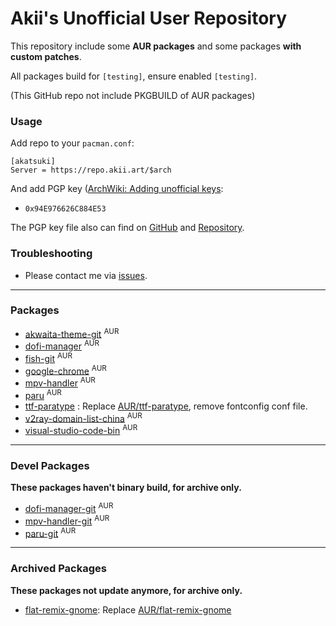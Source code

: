 # Akii's Unofficial User Repository

This repository include some **AUR packages** and some packages **with custom patches**.

All packages build for `[testing]`, ensure enabled `[testing]`.

(This GitHub repo not include PKGBUILD of AUR packages)

### Usage

Add repo to your `pacman.conf`:

```
[akatsuki]
Server = https://repo.akii.art/$arch
```

And add PGP key ([ArchWiki: Adding unofficial keys][archwiki]:

- `0x94E976626C884E53`

The PGP key file also can find on [GitHub][key-github] and [Repository][key-repo].

### Troubleshooting

- Please contact me via [issues][issues].

[archwiki]: https://wiki.archlinux.org/index.php/Pacman/Package_signing#Adding_unofficial_keys
[key-github]: https://github.com/akiirui/repo/blob/main/akatsuki.pub
[key-repo]: https://repo.akii.ml/akatsuki.pub
[issues]: https://github.com/akiirui/repo/issues/new

---

### Packages

- [akwaita-theme-git][akwaita-theme-git] <sup>AUR</sup>
- [dofi-manager][dofi-manager] <sup>AUR</sup>
- [fish-git][fish-git] <sup>AUR</sup>
- [google-chrome][google-chrome] <sup>AUR</sup>
- [mpv-handler][mpv-handler] <sup>AUR</sup>
- [paru][paru] <sup>AUR</sup>
- [ttf-paratype][ttf-paratype] : Replace [AUR/ttf-paratype](https://aur.archlinux.org/packages/ttf-paratype/), remove fontconfig conf file.
- [v2ray-domain-list-china][v2ray-domain-list-china] <sup>AUR</sup>
- [visual-studio-code-bin][visual-studio-code-bin] <sup>AUR</sup>

[akwaita-theme-git]: https://aur.archlinux.org/packages/akwaita-theme-git/
[dofi-manager]: https://aur.archlinux.org/packages/dofi-manager/
[fish-git]: https://aur.archlinux.org/packages/fish-git/
[google-chrome]: https://aur.archlinux.org/packages/google-chrome/
[mpv-handler]: https://aur.archlinux.org/packages/mpv-handler/
[paru]: https://aur.archlinux.org/packages/paru/
[ttf-paratype]: https://github.com/akiirui/repo/tree/main/ttf-paratype
[v2ray-domain-list-china]: https://aur.archlinux.org/packages/v2ray-domain-list-china/
[visual-studio-code-bin]: https://aur.archlinux.org/packages/visual-studio-code-bin/

---

### Devel Packages

**These packages haven't binary build, for archive only.**

- [dofi-manager-git][dofi-manager-git] <sup>AUR</sup>
- [mpv-handler-git][mpv-handler-git] <sup>AUR</sup>
- [paru-git][paru-git] <sup>AUR</sup>

[dofi-manager-git]: https://aur.archlinux.org/packages/dofi-manager-git/
[mpv-handler-git]: https://aur.archlinux.org/packages/mpv-handler-git/
[paru-git]: https://aur.archlinux.org/packages/paru-git/

---

### Archived Packages

**These packages not update anymore, for archive only.**

- [flat-remix-gnome][flat-remix-gnome]: Replace [AUR/flat-remix-gnome](https://aur.archlinux.org/packages/flat-remix-gnome/)

[flat-remix-gnome]: https://github.com/akiirui/repo/tree/main/flat-remix-gnome
